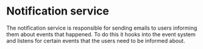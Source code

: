# Notification service

The notification service is responsible for sending emails to users informing them about events that happened. To do this it hooks into the event system and listens for certain events that the users need to be informed about.


